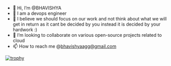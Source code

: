 - 👋 Hi, I’m @BHAVISHYA
- 👀 I am a devops engineer
- 🌱 I believe we should focus on our work and not think about what we will get in return as it cant be decided by you instead it is decided by your hardwork :)
- 💞️ I’m looking to collaborate on various open-source projects related to cloud
- 📫 How to reach me @bhavishyaagg@gmail.com

[![trophy](https://github-profile-trophy.vercel.app/?username=ryo-ma)](https://github.com/ryo-ma/github-profile-trophy)
